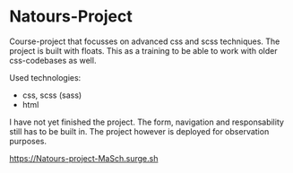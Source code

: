 # Natours-Project

Course-project that focusses on advanced css and scss techniques. 
The project is built with floats. This as a training to be able to work with older css-codebases as well.


Used technologies:
- css, scss (sass)
- html

I have not yet finished the project. The form, navigation and responsability still has to be built in. The project however is deployed for observation purposes.

https://Natours-project-MaSch.surge.sh
